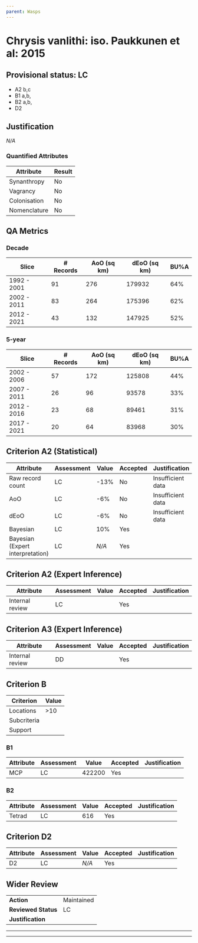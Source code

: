 ```yaml
---
parent: Wasps
---
```

# Chrysis vanlithi: iso. Paukkunen et al: 2015
## Provisional status: LC
- A2 b,c
- B1 a,b, 
- B2 a,b, 
- D2

## Justification
*N/A*
### Quantified Attributes
|Attribute|Result|
|---|---|
|Synanthropy|No|
|Vagrancy|No|
|Colonisation|No|
|Nomenclature|No|
## QA Metrics
### Decade
| Slice | # Records | AoO (sq km) | dEoO (sq km) |BU%A |
|---|---|---|---|---|
|1992 - 2001|91|276|179932|64%|
|2002 - 2011|83|264|175396|62%|
|2012 - 2021|43|132|147925|52%|
### 5-year
| Slice | # Records | AoO (sq km) | dEoO (sq km) |BU%A |
|---|---|---|---|---|
|2002 - 2006|57|172|125808|44%|
|2007 - 2011|26|96|93578|33%|
|2012 - 2016|23|68|89461|31%|
|2017 - 2021|20|64|83968|30%|
## Criterion A2 (Statistical)
|Attribute|Assessment|Value|Accepted|Justification
|---|---|---|---|---|
|Raw record count|LC|-13%|No|Insufficient data|
|AoO|LC|-6%|No|Insufficient data|
|dEoO|LC|-6%|No|Insufficient data|
|Bayesian|LC|10%|Yes||
|Bayesian (Expert interpretation)|LC|*N/A*|Yes||
## Criterion A2 (Expert Inference)
|Attribute|Assessment|Value|Accepted|Justification
|---|---|---|---|---|
|Internal review|LC||Yes||
## Criterion A3 (Expert Inference)
|Attribute|Assessment|Value|Accepted|Justification
|---|---|---|---|---|
|Internal review|DD||Yes||
## Criterion B
|Criterion| Value|
|---|---|
|Locations|>10|
|Subcriteria||
|Support||
### B1
|Attribute|Assessment|Value|Accepted|Justification
|---|---|---|---|---|
|MCP|LC|422200|Yes||
### B2
|Attribute|Assessment|Value|Accepted|Justification
|---|---|---|---|---|
|Tetrad|LC|616|Yes||
## Criterion D2
|Attribute|Assessment|Value|Accepted|Justification
|---|---|---|---|---|
|D2|LC|*N/A*|Yes||
## Wider Review
|  |  |
|---|---|
|**Action**|Maintained|
|**Reviewed Status**|LC|
|**Justification**||
---
 ---
 <br><br>
 
